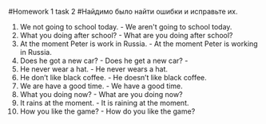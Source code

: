 #Homework 1 task 2
#Найдимо было найти ошибки и исправьте их.
1. We not going to school today. - We aren't going to school today.
2. What you doing after school? - What are you doing after school? 
3. At the moment Peter is work in Russia. - At the moment Peter is working in Russia.
4. Does he got a new car? - Does he get a new car? -
5. He never wear a hat. - He never wears a hat.
6. He don’t like black coffee. - He doesn’t like black coffee.
7. We are have a good time. - We have a good time.
8. What you doing now? - What are you doing now?
9. It rains at the moment. - It is raining at the moment.
10. How you like the game? - How do you like the game?

